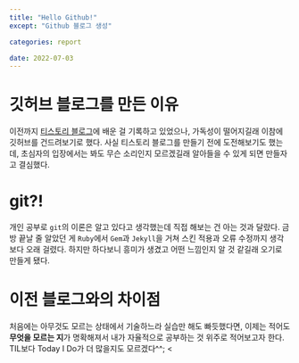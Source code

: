 ```yaml
---
title: "Hello Github!"
except: "Github 블로그 생성"

categories: report

date: 2022-07-03
---
```


# 깃허브 블로그를 만든 이유
이전까지 [티스토리 블로그](https://kijuk.tistory.com/)에 배운 걸 기록하고 있었으나, 가독성이 떨어지길래 이참에 깃허브를 건드려보기로 했다. 사실 티스토리 블로그를 만들기 전에 도전해보기도 했는데, 초심자의 입장에서는 봐도 무슨 소리인지 모르겠길래 알아들을 수 있게 되면 만들자고 결심했다.

# git?!
개인 공부로 `git`의 이론은 알고 있다고 생각했는데 직접 해보는 건 아는 것과 달랐다. 금방 끝날 줄 알았던 게 `Ruby`에서 `Gem`과 `Jekyll`을 거쳐 스킨 적용과 오류 수정까지 생각보다 오래 걸렸다. 하지만 하다보니 흥미가 생겼고 어떤 느낌인지 알 것 같길래 오기로 만들게 됐다.

# 이전 블로그와의 차이점
처음에는 아무것도 모르는 상태에서 기술하느라 실습만 해도 빠듯했다면, 이제는 적어도 **무엇을 모르는 지**가 명확해져서 내가 자율적으로 공부하는 것 위주로 적어보고자 한다. TIL보다 Today I Do가 더 많을지도 모르겠다^^;
<
